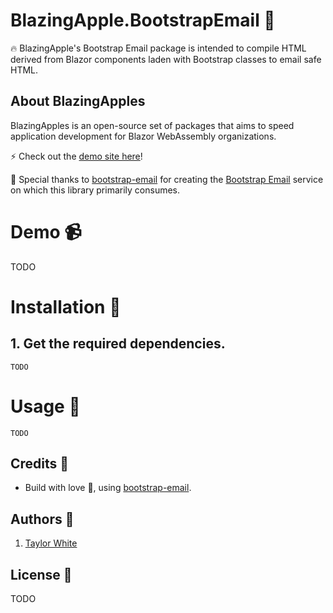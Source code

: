 # BlazingApple.BootstrapEmail :apple:

:fire:  BlazingApple's Bootstrap Email package is intended to compile HTML derived from Blazor components laden with Bootstrap classes to email safe HTML.

## About BlazingApples
BlazingApples is an open-source set of packages that aims to speed application development for Blazor WebAssembly organizations.

:zap: Check out the [demo site here](https://blazingapple.github.io/Components/)!

:clap: Special thanks to [bootstrap-email](https://github.com/bootstrap-email/bootstrap-email) for creating the [Bootstrap Email](https://bootstrapemail.com/docs/usage#command-line) service on which this library primarily consumes.

# Demo :video_camera:
  TODO

# Installation :wrench:

## 1. Get the required dependencies.

	TODO

# Usage :muscle:

	TODO

## Credits :white_flower:

- Build with love :blue_heart:, using [bootstrap-email](https://github.com/bootstrap-email/bootstrap-email).

## Authors :pencil:

1. [Taylor White](https://twitter.com/taychasewhite)

## License :scroll:

TODO
